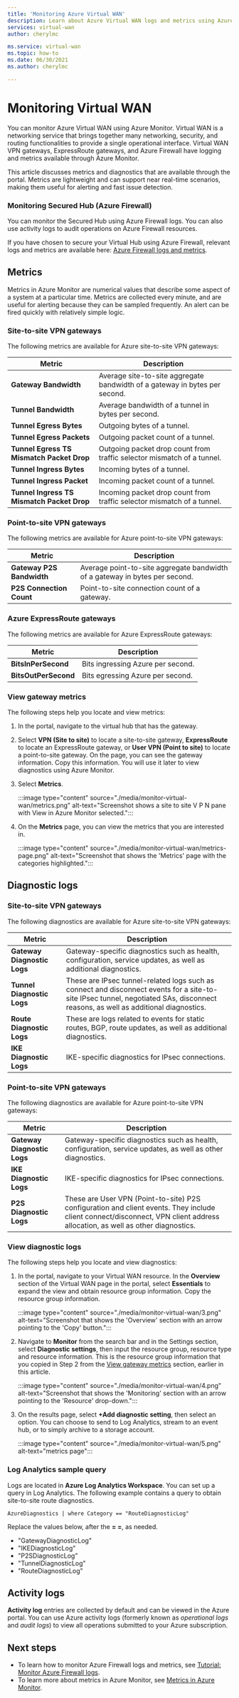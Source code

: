 ```yaml
---
title: 'Monitoring Azure Virtual WAN'
description: Learn about Azure Virtual WAN logs and metrics using Azure Monitor.
services: virtual-wan
author: cherylmc

ms.service: virtual-wan
ms.topic: how-to
ms.date: 06/30/2021
ms.author: cherylmc

---
```


# Monitoring Virtual WAN

You can monitor Azure Virtual WAN using Azure Monitor. Virtual WAN is a networking service that brings together many networking, security, and routing functionalities to provide a single operational interface. Virtual WAN VPN gateways, ExpressRoute gateways, and Azure Firewall have logging and metrics available through Azure Monitor.

This article discusses metrics and diagnostics that are available through the portal. Metrics are lightweight and can support near real-time scenarios, making them useful for alerting and fast issue detection.

### Monitoring Secured Hub (Azure Firewall) 

You can monitor the Secured Hub using Azure Firewall logs. You can also use activity logs to audit operations on Azure Firewall resources.

If you have chosen to secure your Virtual Hub using Azure Firewall, relevant logs and metrics are available here: [Azure Firewall logs and metrics](../firewall/logs-and-metrics.md).

## Metrics

Metrics in Azure Monitor are numerical values that describe some aspect of a system at a particular time. Metrics are collected every minute, and are useful for alerting because they can be sampled frequently. An alert can be fired quickly with relatively simple logic.

### Site-to-site VPN gateways

The following metrics are available for Azure site-to-site VPN gateways:

| Metric | Description|
| --- | --- |
| **Gateway Bandwidth** | Average site-to-site aggregate bandwidth of a gateway in bytes per second.|
| **Tunnel Bandwidth** | Average bandwidth of a tunnel in bytes per second.|
| **Tunnel Egress Bytes** | Outgoing bytes of a tunnel. |
| **Tunnel Egress Packets** | Outgoing packet count of a tunnel. |
| **Tunnel Egress TS Mismatch Packet Drop** | Outgoing packet drop count from traffic selector mismatch of a tunnel.|
| **Tunnel Ingress Bytes** | Incoming bytes of a tunnel.|
| **Tunnel Ingress Packet** | Incoming packet count of a tunnel.|
| **Tunnel Ingress TS Mismatch Packet Drop** | Incoming packet drop count from traffic selector mismatch of a tunnel.|

### Point-to-site VPN gateways

The following metrics are available for Azure point-to-site VPN gateways:

| Metric | Description|
| --- | --- |
| **Gateway P2S Bandwidth** | Average point-to-site aggregate bandwidth of a gateway in bytes per second. |
| **P2S Connection Count** |Point-to-site connection count of a gateway. |

### Azure ExpressRoute gateways

The following metrics are available for Azure ExpressRoute gateways:

| Metric | Description|
| --- | --- |
| **BitsInPerSecond** | Bits ingressing Azure per second.|
| **BitsOutPerSecond** | Bits egressing Azure per second. |

### <a name="metrics-steps"></a>View gateway metrics

The following steps help you locate and view metrics:

1. In the portal, navigate to the virtual hub that has the gateway.

2. Select **VPN (Site to site)** to locate a site-to-site gateway, **ExpressRoute** to locate an ExpressRoute gateway, or **User VPN (Point to site)** to locate a point-to-site gateway. On the page, you can see the gateway information. Copy this information. You will use it later to view diagnostics using Azure Monitor.

3. Select **Metrics**.

   :::image type="content" source="./media/monitor-virtual-wan/metrics.png" alt-text="Screenshot shows a site to site V P N pane with View in Azure Monitor selected.":::

4. On the **Metrics** page, you can view the metrics that you are interested in.

   :::image type="content" source="./media/monitor-virtual-wan/metrics-page.png" alt-text="Screenshot that shows the 'Metrics' page with the categories highlighted.":::

## <a name="diagnostic"></a>Diagnostic logs

### Site-to-site VPN gateways

The following diagnostics are available for Azure site-to-site VPN gateways:

| Metric | Description|
| --- | --- |
| **Gateway Diagnostic Logs** | Gateway-specific diagnostics such as health, configuration, service updates, as well as additional diagnostics.|
| **Tunnel Diagnostic Logs** | These are IPsec tunnel-related logs such as connect and disconnect events for a site-to-site IPsec tunnel, negotiated SAs, disconnect reasons, as well as additional diagnostics.|
| **Route Diagnostic Logs** | These are logs related to events for static routes, BGP, route updates, as well as additional diagnostics. |
| **IKE Diagnostic Logs** | IKE-specific diagnostics for IPsec connections. |

### Point-to-site VPN gateways

The following diagnostics are available for Azure point-to-site VPN gateways:

| Metric | Description|
| --- | --- |
| **Gateway Diagnostic Logs** | Gateway-specific diagnostics such as health, configuration, service updates, as well as other diagnostics. |
| **IKE Diagnostic Logs** | IKE-specific diagnostics for IPsec connections.|
| **P2S Diagnostic Logs** | These are User VPN (Point-to-site) P2S configuration and client events. They include client connect/disconnect, VPN client address allocation, as well as other diagnostics.|

### <a name="diagnostic-steps"></a>View diagnostic logs

The following steps help you locate and view diagnostics:

1. In the portal, navigate to your Virtual WAN resource. In the **Overview** section of the Virtual WAN page in the portal, select **Essentials** to expand the view and obtain resource group information. Copy the resource group information.

   :::image type="content" source="./media/monitor-virtual-wan/3.png" alt-text="Screenshot that shows the 'Overview' section with an arrow pointing to the 'Copy' button.":::

2. Navigate to **Monitor** from the search bar and in the Settings section, select **Diagnostic settings**, then input the resource group, resource type and resource information. This is the resource group information that you copied in Step 2 from the [View gateway metrics](#metrics-steps) section, earlier in this article.

   :::image type="content" source="./media/monitor-virtual-wan/4.png" alt-text="Screenshot that shows the 'Monitoring' section with an arrow pointing to the 'Resource' drop-down.":::

3. On the results page, select **+Add diagnostic setting**, then select an option. You can choose to send to Log Analytics, stream to an event hub, or to simply archive to a storage account.

   :::image type="content" source="./media/monitor-virtual-wan/5.png" alt-text="metrics page":::

### <a name="sample-query"></a>Log Analytics sample query

Logs are located in **Azure Log Analytics Workspace**. You can set up a query in Log Analytics. The following example contains a query to obtain site-to-site route diagnostics.

```AzureDiagnostics | where Category == "RouteDiagnosticLog"```

Replace the values below, after the **= =**, as needed.

* "GatewayDiagnosticLog"
* "IKEDiagnosticLog"
* "P2SDiagnosticLog”
* "TunnelDiagnosticLog"
* "RouteDiagnosticLog"

## <a name="activity-logs"></a>Activity logs

**Activity log** entries are collected by default and can be viewed in the Azure portal. You can use Azure activity logs (formerly known as *operational logs* and *audit logs*) to view all operations submitted to your Azure subscription.

## Next steps

* To learn how to monitor Azure Firewall logs and metrics, see [Tutorial: Monitor Azure Firewall logs](../firewall/firewall-diagnostics.md).
* To learn more about metrics in Azure Monitor, see [Metrics in Azure Monitor](../azure-monitor/essentials/data-platform-metrics.md).
